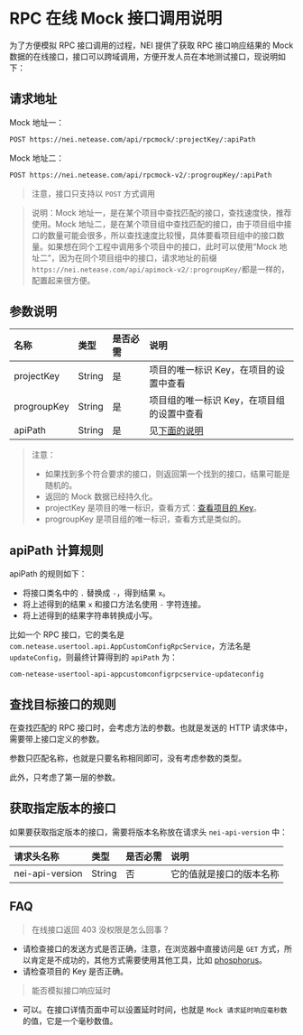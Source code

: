 # RPC 在线 Mock 接口调用说明

为了方便模拟 RPC 接口调用的过程，NEI 提供了获取 RPC 接口响应结果的 Mock 数据的在线接口，接口可以跨域调用，方便开发人员在本地测试接口，现说明如下：

## 请求地址

Mock 地址一：

```html
POST https://nei.netease.com/api/rpcmock/:projectKey/:apiPath
```


Mock 地址二：

```html
POST https://nei.netease.com/api/rpcmock-v2/:progroupKey/:apiPath
```

> 注意，接口只支持以 `POST` 方式调用

> 说明：Mock 地址一，是在某个项目中查找匹配的接口，查找速度快，推荐使用。Mock 地址二，是在某个项目组中查找匹配的接口，由于项目组中接口的数量可能会很多，所以查找速度比较慢，具体要看项目组中的接口数量。如果想在同个工程中调用多个项目中的接口，此时可以使用“Mock 地址二”，因为在同个项目组中的接口，请求地址的前缀`https://nei.netease.com/api/apimock-v2/:progroupKey/`都是一样的，配置起来很方便。

## 参数说明

| 名称 | 类型 | 是否必需 | 说明 |
| :--- | :--- | :--- | :--- |
| projectKey | String | 是 | 项目的唯一标识 Key，在项目的设置中查看 |
| progroupKey | String | 是 | 项目组的唯一标识 Key，在项目组的设置中查看 |
| apiPath | String | 是 | 见[下面的说明](#apipath-计算规则) |

> 注意：
> - 如果找到多个符合要求的接口，则返回第一个找到的接口，结果可能是随机的。
> - 返回的 Mock 数据已经持久化。
> - projectKey 是项目的唯一标识，查看方式：[查看项目的 Key](./查看项目的Key.md)。
> - progroupKey 是项目组的唯一标识，查看方式是类似的。

## apiPath 计算规则

apiPath 的规则如下：

- 将接口类名中的 `.` 替换成 `-`，得到结果 `x`。
- 将上述得到的结果 `x` 和接口方法名使用 `-` 字符连接。
- 将上述得到的结果字符串转换成小写。

比如一个 RPC 接口，它的类名是 `com.netease.usertool.api.AppCustomConfigRpcService`，方法名是 `updateConfig`，则最终计算得到的 `apiPath` 为：

```
com-netease-usertool-api-appcustomconfigrpcservice-updateconfig
```

## 查找目标接口的规则

在查找匹配的 RPC 接口时，会考虑方法的参数。也就是发送的 HTTP 请求体中，需要带上接口定义的参数。

参数只匹配名称，也就是只要名称相同即可，没有考虑参数的类型。

此外，只考虑了第一层的参数。


## 获取指定版本的接口

如果要获取指定版本的接口，需要将版本名称放在请求头 `nei-api-version` 中：

| 请求头名称 | 类型 | 是否必需 | 说明 |
| :--- | :--- | :--- | :--- |
| nei-api-version | String | 否 | 它的值就是接口的版本名称 |


## FAQ

>在线接口返回 403 没权限是怎么回事？

- 请检查接口的发送方式是否正确，注意，在浏览器中直接访问是 `GET` 方式，所以肯定是不成功的，其他方式需要使用其他工具，比如 [phosphorus](<https://nei.netease.com/phosphorus>)。
- 请检查项目的 Key 是否正确。

>能否模拟接口响应延时

- 可以。在接口详情页面中可以设置延时时间，也就是 `Mock 请求延时响应毫秒数` 的值，它是一个毫秒数值。




